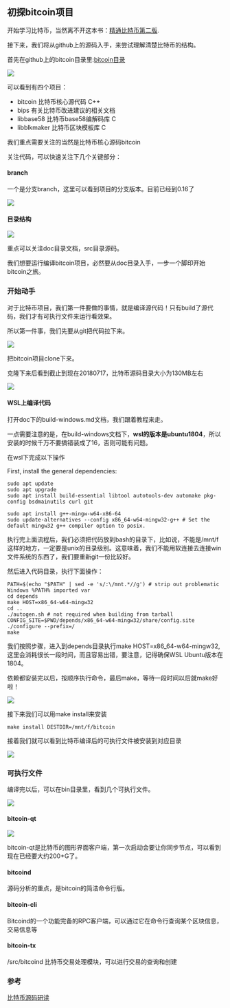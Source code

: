 ## 初探bitcoin项目
开始学习比特币，当然离不开这本书：[精通比特币第二版](http://book.8btc.com/books/6/masterbitcoin2cn/_book/second_edition_changes.html).

接下来，我们将从github上的源码入手，来尝试理解清楚比特币的结构。


首先在github上的bitcoin目录里:[bitcoin目录](https://github.com/bitcoin)

![](image/bitcoin0.png)

可以看到有四个项目：

 - bitcoin 比特币核心源代码 C++
 - bips 有关比特币改进建议的相关文档
 - libbase58 比特币base58编解码库 C
 - libblkmaker 比特币区块模板库 C

我们重点需要关注的当然是比特币核心源码bitcoin

关注代码，可以快速关注下几个关键部分：
#### branch
一个是分支branch，这里可以看到项目的分支版本。目前已经到0.16了

![](image/bitcoin1.png)

#### 目录结构
![](image/bitcoin2.png)

重点可以关注doc目录文档，src目录源码。

我们想要运行编译bitcoin项目，必然要从doc目录入手，一步一个脚印开始bitcoin之旅。

### 开始动手
对于比特币项目，我们第一件要做的事情，就是编译源代码！只有build了源代码，我们才有可执行文件来运行看效果。

所以第一件事，我们先要从git把代码拉下来。

![](image/bitcoin3.png)

把bitcoin项目clone下来。

克隆下来后看到截止到现在20180717，比特币源码目录大小为130MB左右

![](image/bitcoin4.png)

#### WSL上编译代码
打开doc下的build-windows.md文档，我们跟着教程来走。

一点需要注意的是，在build-windows文档下，**wsl的版本是ubuntu1804**，所以安装的时候千万不要搞错装成了16，否则可能有问题。

在wsl下完成以下操作

First, install the general dependencies:

```
sudo apt update
sudo apt upgrade
sudo apt install build-essential libtool autotools-dev automake pkg-config bsdmainutils curl git

sudo apt install g++-mingw-w64-x86-64
sudo update-alternatives --config x86_64-w64-mingw32-g++ # Set the default mingw32 g++ compiler option to posix.
```

执行完上面流程后，我们必须把代码放到bash的目录下，比如说，不能是/mnt/f这样的地方，一定要是unix的目录级别。这意味着，我们不能用软连接去连接win文件系统的东西了，我们要重新git一份比较好。

然后进入代码目录，执行下面操作：

```
PATH=$(echo "$PATH" | sed -e 's/:\/mnt.*//g') # strip out problematic Windows %PATH% imported var
cd depends
make HOST=x86_64-w64-mingw32
cd ..
./autogen.sh # not required when building from tarball
CONFIG_SITE=$PWD/depends/x86_64-w64-mingw32/share/config.site ./configure --prefix=/
make
```

我们按照步骤，进入到depends目录执行make HOST=x86_64-w64-mingw32,这里会消耗很长一段时间，而且容易出错，要注意，记得确保WSL Ubuntu版本在1804。

依赖都安装完以后，按顺序执行命令，最后make，等待一段时间以后就make好啦！

![](image/bitcoin5.png)

接下来我们可以用make install来安装

```
make install DESTDIR=/mnt/f/bitcoin
```

接着我们就可以看到比特币编译后的可执行文件被安装到对应目录

![](image/bitcoin6.png)

### 可执行文件
编译完以后，可以在bin目录里，看到几个可执行文件。

![](image/bitcoin7.png)

#### bitcoin-qt

![](image/bitcoin8.png)

bitcoin-qt是比特币的图形界面客户端，第一次启动会要让你同步节点，可以看到现在已经要大约200+G了。

#### bitcoind
源码分析的重点，是bitcoin的简洁命令行版。

#### bitcoin-cli
Bitcoind的一个功能完备的RPC客户端，可以通过它在命令行查询某个区块信息，交易信息等

#### bitcoin-tx
/src/bitcoind 比特币交易处理模块，可以进行交易的查询和创建

### 参考
[比特币源码研读](https://juejin.im/post/5ae0722e6fb9a07aa047ad88)
